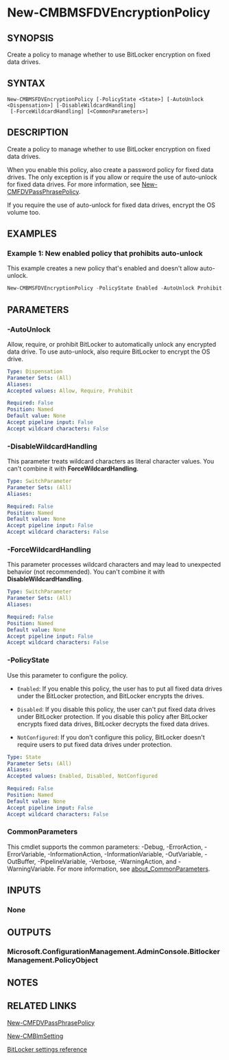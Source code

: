 ﻿---
external help file: AdminUI.PS.EP.dll-Help.xml
Module Name: ConfigurationManager
ms.date: 08/13/2020
online version:
schema: 2.0.0
---

# New-CMBMSFDVEncryptionPolicy

## SYNOPSIS

Create a policy to manage whether to use BitLocker encryption on fixed data drives.

## SYNTAX

```
New-CMBMSFDVEncryptionPolicy [-PolicyState <State>] [-AutoUnlock <Dispensation>] [-DisableWildcardHandling]
 [-ForceWildcardHandling] [<CommonParameters>]
```

## DESCRIPTION

Create a policy to manage whether to use BitLocker encryption on fixed data drives.

When you enable this policy, also create a password policy for fixed data drives. The only exception is if you allow or require the use of auto-unlock for fixed data drives. For more information, see [New-CMFDVPassPhrasePolicy](New-CMFDVPassPhrasePolicy.md).

If you require the use of auto-unlock for fixed data drives, encrypt the OS volume too.

## EXAMPLES

### Example 1: New enabled policy that prohibits auto-unlock

This example creates a new policy that's enabled and doesn't allow auto-unlock.

```powershell
New-CMBMSFDVEncryptionPolicy -PolicyState Enabled -AutoUnlock Prohibit
```

## PARAMETERS

### -AutoUnlock

Allow, require, or prohibit BitLocker to automatically unlock any encrypted data drive. To use auto-unlock, also require BitLocker to encrypt the OS drive.

```yaml
Type: Dispensation
Parameter Sets: (All)
Aliases:
Accepted values: Allow, Require, Prohibit

Required: False
Position: Named
Default value: None
Accept pipeline input: False
Accept wildcard characters: False
```

### -DisableWildcardHandling

This parameter treats wildcard characters as literal character values. You can't combine it with **ForceWildcardHandling**.

```yaml
Type: SwitchParameter
Parameter Sets: (All)
Aliases:

Required: False
Position: Named
Default value: None
Accept pipeline input: False
Accept wildcard characters: False
```

### -ForceWildcardHandling

This parameter processes wildcard characters and may lead to unexpected behavior (not recommended). You can't combine it with **DisableWildcardHandling**.

```yaml
Type: SwitchParameter
Parameter Sets: (All)
Aliases:

Required: False
Position: Named
Default value: None
Accept pipeline input: False
Accept wildcard characters: False
```

### -PolicyState

Use this parameter to configure the policy.

- `Enabled`: If you enable this policy, the user has to put all fixed data drives under the BitLocker protection, and BitLocker encrypts the drives.

- `Disabled`: If you disable this policy, the user can't put fixed data drives under BitLocker protection. If you disable this policy after BitLocker encrypts fixed data drives, BitLocker decrypts the fixed data drives.

- `NotConfigured`: If you don't configure this policy, BitLocker doesn't require users to put fixed data drives under protection.

```yaml
Type: State
Parameter Sets: (All)
Aliases:
Accepted values: Enabled, Disabled, NotConfigured

Required: False
Position: Named
Default value: None
Accept pipeline input: False
Accept wildcard characters: False
```

### CommonParameters
This cmdlet supports the common parameters: -Debug, -ErrorAction, -ErrorVariable, -InformationAction, -InformationVariable, -OutVariable, -OutBuffer, -PipelineVariable, -Verbose, -WarningAction, and -WarningVariable. For more information, see [about_CommonParameters](http://go.microsoft.com/fwlink/?LinkID=113216).

## INPUTS

### None

## OUTPUTS

### Microsoft.ConfigurationManagement.AdminConsole.BitlockerManagement.PolicyObject

## NOTES

## RELATED LINKS

[New-CMFDVPassPhrasePolicy](New-CMFDVPassPhrasePolicy.md)

[New-CMBlmSetting](New-CMBlmSetting.md)

[BitLocker settings reference](https://docs.microsoft.com/mem/configmgr/protect/tech-ref/bitlocker/settings#fixed-data-drive-encryption)
